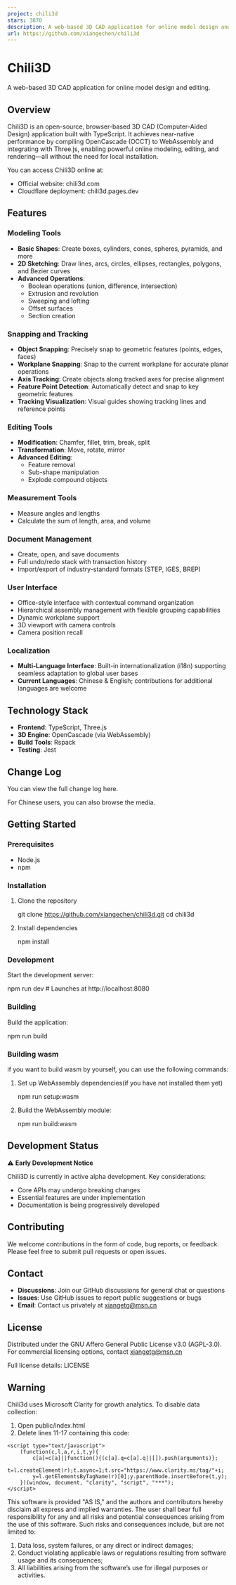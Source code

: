 ```yaml
---
project: chili3d
stars: 3870
description: A web-based 3D CAD application for online model design and editing
url: https://github.com/xiangechen/chili3d
---
```


Chili3D
=======

A web-based 3D CAD application for online model design and editing.

Overview
--------

Chili3D is an open-source, browser-based 3D CAD (Computer-Aided Design) application built with TypeScript. It achieves near-native performance by compiling OpenCascade (OCCT) to WebAssembly and integrating with Three.js, enabling powerful online modeling, editing, and rendering—all without the need for local installation.

You can access Chili3D online at:

-   Official website: chili3d.com
-   Cloudflare deployment: chili3d.pages.dev

Features
--------

### Modeling Tools

-   **Basic Shapes**: Create boxes, cylinders, cones, spheres, pyramids, and more
-   **2D Sketching**: Draw lines, arcs, circles, ellipses, rectangles, polygons, and Bezier curves
-   **Advanced Operations**:
    -   Boolean operations (union, difference, intersection)
    -   Extrusion and revolution
    -   Sweeping and lofting
    -   Offset surfaces
    -   Section creation

### Snapping and Tracking

-   **Object Snapping**: Precisely snap to geometric features (points, edges, faces)
-   **Workplane Snapping**: Snap to the current workplane for accurate planar operations
-   **Axis Tracking**: Create objects along tracked axes for precise alignment
-   **Feature Point Detection**: Automatically detect and snap to key geometric features
-   **Tracking Visualization**: Visual guides showing tracking lines and reference points

### Editing Tools

-   **Modification**: Chamfer, fillet, trim, break, split
-   **Transformation**: Move, rotate, mirror
-   **Advanced Editing**:
    -   Feature removal
    -   Sub-shape manipulation
    -   Explode compound objects

### Measurement Tools

-   Measure angles and lengths
-   Calculate the sum of length, area, and volume

### Document Management

-   Create, open, and save documents
-   Full undo/redo stack with transaction history
-   Import/export of industry-standard formats (STEP, IGES, BREP)

### User Interface

-   Office-style interface with contextual command organization
-   Hierarchical assembly management with flexible grouping capabilities
-   Dynamic workplane support
-   3D viewport with camera controls
-   Camera position recall

### Localization

-   **Multi-Language Interface**: Built-in internationalization (i18n) supporting seamless adaptation to global user bases
-   **Current Languages**: Chinese & English; contributions for additional languages are welcome

Technology Stack
----------------

-   **Frontend**: TypeScript, Three.js
-   **3D Engine**: OpenCascade (via WebAssembly)
-   **Build Tools**: Rspack
-   **Testing**: Jest

Change Log
----------

You can view the full change log here.

For Chinese users, you can also browse the media.

Getting Started
---------------

### Prerequisites

-   Node.js
-   npm

### Installation

1.  Clone the repository
    
    git clone https://github.com/xiangechen/chili3d.git
    cd chili3d
    
2.  Install dependencies
    
    npm install
    

### Development

Start the development server:

npm run dev # Launches at http://localhost:8080

### Building

Build the application:

npm run build

### Building wasm

if you want to build wasm by yourself, you can use the following commands:

1.  Set up WebAssembly dependencies(if you have not installed them yet)
    
    npm run setup:wasm
    
2.  Build the WebAssembly module:
    
    npm run build:wasm
    

Development Status
------------------

⚠️ **Early Development Notice**

Chili3D is currently in active alpha development. Key considerations:

-   Core APIs may undergo breaking changes
-   Essential features are under implementation
-   Documentation is being progressively developed

Contributing
------------

We welcome contributions in the form of code, bug reports, or feedback. Please feel free to submit pull requests or open issues.

Contact
-------

-   **Discussions**: Join our GitHub discussions for general chat or questions
-   **Issues**: Use GitHub issues to report public suggestions or bugs
-   **Email**: Contact us privately at xiangetg@msn.cn

License
-------

Distributed under the GNU Affero General Public License v3.0 (AGPL-3.0). For commercial licensing options, contact xiangetg@msn.cn

Full license details: LICENSE

Warning
-------

Chili3d uses Microsoft Clarity for growth analytics. To disable data collection:

1.  Open public/index.html
2.  Delete lines 11-17 containing this code:

```
<script type="text/javascript">
    (function(c,l,a,r,i,t,y){
        c[a]=c[a]||function(){(c[a].q=c[a].q||[]).push(arguments)};
        t=l.createElement(r);t.async=1;t.src="https://www.clarity.ms/tag/"+i;
        y=l.getElementsByTagName(r)[0];y.parentNode.insertBefore(t,y);
    })(window, document, "clarity", "script", "***");
</script>
```

This software is provided "AS IS," and the authors and contributors hereby disclaim all express and implied warranties. The user shall bear full responsibility for any and all risks and potential consequences arising from the use of this software. Such risks and consequences include, but are not limited to:

1.  Data loss, system failures, or any direct or indirect damages;
2.  Conduct violating applicable laws or regulations resulting from software usage and its consequences;
3.  All liabilities arising from the software’s use for illegal purposes or activities.

